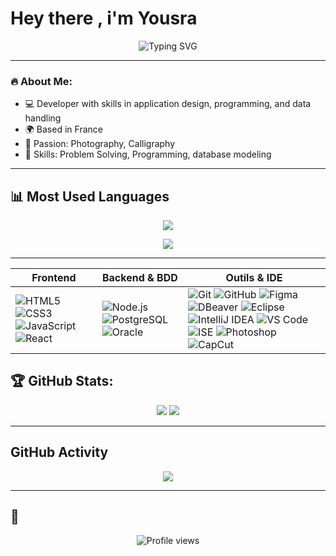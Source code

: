 # Hey there , i'm Yousra

<p align="center">
  <img src="https://readme-typing-svg.herokuapp.com?font=Fira+Code&pause=500&color=FF1493&center=true&width=435&lines=Developer;Problem+Solver;Passionate+about+coding" alt="Typing SVG" />
</p>

---

### 🔥 About Me:
- 💻 Developer with skills in application design, programming, and data handling
- 🌍 Based in France
- 🎨 Passion: Photography, Calligraphy
- 🚀 Skills: Problem Solving, Programming, database modeling

---

## 📊 Most Used Languages
<p align="center"><img src="https://github-readme-stats.vercel.app/api/top-langs/?username=Yousra0225&layout=compact&langs_count=8&theme=radical&color=f5406e&line=f5406e&point=f5406e" /></p>
<p align="center"><img src="https://skillicons.dev/icons?i=java,python,c,js,html,css&theme=dark" /></p>
</p>

---

| **Frontend** | **Backend & BDD** | **Outils & IDE** |
|--------------|-------------------|------------------|
| ![HTML5](https://img.shields.io/badge/HTML5-E34F26?style=for-the-badge&logo=html5&logoColor=white) ![CSS3](https://img.shields.io/badge/CSS3-1572B6?style=for-the-badge&logo=css3&logoColor=white) ![JavaScript](https://img.shields.io/badge/JavaScript-F7DF1E?style=for-the-badge&logo=javascript&logoColor=black) ![React](https://img.shields.io/badge/React-20232A?style=for-the-badge&logo=react&logoColor=61DAFB) | ![Node.js](https://img.shields.io/badge/Node.js-339933?style=for-the-badge&logo=nodedotjs&logoColor=white)  ![PostgreSQL](https://img.shields.io/badge/PostgreSQL-4169E1?style=for-the-badge&logo=postgresql&logoColor=white) ![Oracle](https://img.shields.io/badge/Oracle-F80000?style=for-the-badge&logo=oracle&logoColor=white) | ![Git](https://img.shields.io/badge/Git-F05032?style=for-the-badge&logo=git&logoColor=white) ![GitHub](https://img.shields.io/badge/GitHub-181717?style=for-the-badge&logo=github&logoColor=white) ![Figma](https://img.shields.io/badge/Figma-F24E1E?style=for-the-badge&logo=figma&logoColor=white) ![DBeaver](https://img.shields.io/badge/DBeaver-372923?style=for-the-badge&logo=dbeaver&logoColor=white) ![Eclipse](https://img.shields.io/badge/Eclipse-2C2255?style=for-the-badge&logo=eclipse&logoColor=white) ![IntelliJ IDEA](https://img.shields.io/badge/IntelliJ_IDEA-000000?style=for-the-badge&logo=intellijidea&logoColor=white) ![VS Code](https://img.shields.io/badge/VS_Code-007ACC?style=for-the-badge&logo=visualstudiocode&logoColor=white) ![ISE](https://img.shields.io/badge/Xilinx_ISE-EA1B23?style=for-the-badge&logo=xilinx&logoColor=white) ![Photoshop](https://img.shields.io/badge/Photoshop-31A8FF?style=for-the-badge&logo=adobephotoshop&logoColor=white) ![CapCut](https://img.shields.io/badge/CapCut-000000?style=for-the-badge&logo=capcut&logoColor=white) |

## 🏆 GitHub Stats:
<p align="center">
  <img src="https://github-readme-streak-stats.herokuapp.com/?user=Yousra0225&theme=radical" />
  <img src="https://github-readme-stats.vercel.app/api?username=Yousra0225&show_icons=true&theme=radical&color=f5406e&line=f5406e&point=f5406e" />
</p>

---
## GitHub Activity
<p align="center">
  <a href="https://github.com/Yousra0225">
    <img src="https://github-readme-activity-graph.vercel.app/graph?username=Yousra0225&theme=radical&color=f5406e&line=f5406e&point=f5406e&bg_color=141321"/>
  </a>
</p>

---
## 👀 
<p align="center">
  <img src="https://komarev.com/ghpvc/?username=Yousra0225&color=f5406e&&style=flat" alt="Profile views" />
</p>
